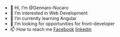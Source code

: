 - 👋 Hi, I’m @Gennaro-Nucaro
- 👀 I’m interested in Web Development
- 🌱 I’m currently learning Angular
- 💞️ I’m looking for opportunities for front-developer
- 📫 How to reach me [Facebook](https://www.facebook.com/gennaro.nucaro) [linkedin](https://www.linkedin.com/in/gennaro-nucaro-b03309210)


